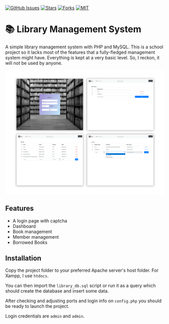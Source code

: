 [![GitHub Issues](https://img.shields.io/github/issues/Ozencb/library-management-system)](https://www.github.com/ozencb/Library-Management-System/issues)
[![Stars](https://img.shields.io/github/stars/Ozencb/library-management-system)](https://github.com/Ozencb/react-hooks-demo)
[![Forks](https://img.shields.io/github/forks/Ozencb/library-management-system)](https://github.com/Ozencb/react-hooks-demo)
[![MIT](https://img.shields.io/github/license/Ozencb/library-management-system)](../master/LICENSE)

# 📚 Library Management System

A simple library management system with PHP and MySQL.
This is a school project so it lacks most of the features that a fully-fledged management system might have. Everything is kept at a very basic level. So, I reckon, it will not be used by anyone.

![Screenshot](assets/images/Screenshot.png)

## Features
* A login page with captcha
* Dashboard
* Book management
* Member management
* Borrowed Books

## Installation

Copy the project folder to your preferred Apache server's host folder.
For Xampp, I use ```htdocs```.

You can then import the ```library_db.sql``` script or run it as a query which should create the database and insert some data. 

After checking and adjusting ports and login info on ```config.php``` you should be ready to launch the project.

Login credentials are ```admin``` and ```admin```.
